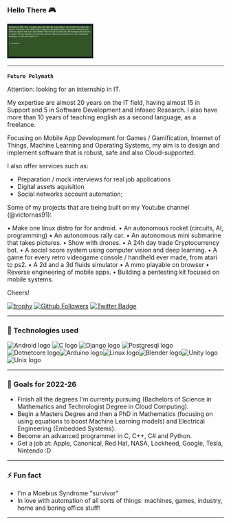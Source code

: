 ### Hello There :video_game:

<img alt="Elf" width="200px" src=img/elftale1.gif/>

---

**`Future Polymath`**

Attention: looking for an internship in IT.

My expertise are almost 20 years on the IT field, having almost 15 in Support and 5 in Software Development and Infosec Research. I also have more than 10 years of teaching english as a second language, as a freelance. 

Focusing on Mobile App Development for Games / Gamification, Internet of Things, Machine Learning and Operating Systems, my aim is to design and implement software that is robust, safe and also Cloud-supported. 

I also offer services such as: 

- Preparation / mock interviews for real job applications
- Digital assets aquisition
- Social networks account automation; 

Some of my projects that are being built on my Youtube channel (@victornas91): 

• Make one linux distro for for android. 
• An autonomous rocket (circuits, AI, programming)
• An autonomous rally car.
• An autonomous mini submarine that takes pictures.
• Show with drones.
• A 24h day trade Cryptocurrency bot.
• A social score system using computer vision and deep learning.
• A game for every retro videogame console / handheld ever made, from atari to ps2.
• A 2d and a 3d fluids simulator
• A mmo playable on browser
• Reverse engineering of mobile apps.
• Building a pentesting kit focused on mobile systems.

Cheers!

[![trophy](https://github-profile-trophy.vercel.app/?username=victornas91)](https://github.com/ryo-ma/github-profile-trophy)
[![Github Followers](https://img.shields.io/github/followers/victornas91?color=06d6a0&label=Github%20Followers&style=for-the-badge)](https://github.com/victornas91?tab=followers)
[![Twitter Badge](https://img.shields.io/badge/-Twitter-1877f2?style=flat-square&logo=twitter&logoColor=white&link=https://twitter.com/IT_Victor91/)](https://twitter.com/IT_Victor91/)

---

### 🧰 Technologies used

<img src="https://github.com/victornas91/devicon/blob/master/icons/android/android-plain.svg" alt="Android logo" width="50" height="50" /> <img src="https://github.com/victornas91/devicon/blob/master/icons/c/c-plain.svg" alt="C logo" width="50" height="50" /> <img 
src="https://github.com/victornas91/devicon/blob/master/icons/django/django-plain.svg" alt="Django logo" width="50" height="50" /> <img 
src="https://github.com/victornas91/devicon/blob/master/icons/postgresql/postgresql-plain.svg" alt="Postgresql logo" width="50" height="50" /><img src="https://github.com/victornas91/devicon/blob/master/icons/dotnetcore/dotnetcore-plain.svg" alt="Dotnetcore logo" width="50" height="50" /><img src="https://github.com/victornas91/devicon/blob/master/icons/arduino/arduino-plain.svg" alt="Arduino logo" width="50" height="50" /><img src="https://github.com/victornas91/devicon/blob/master/icons/linux/linux-plain.svg" alt="Linux logo" width="50" height="50" /><img src="https://github.com/victornas91/devicon/blob/master/icons/blender/blender-original.svg" alt="Blender logo" width="50" height="50" /><img src="https://github.com/victornas91/devicon/blob/master/icons/unity/unity-original.svg" alt="Unity logo" width="50" height="50" /><img src="https://github.com/victornas91/devicon/blob/master/icons/unix/unix-original.svg" alt="Unix logo" width="50" height="50" />

---

### 🔭 Goals for 2022-26
- Finish all the degrees I'm currenty pursuing (Bachelors of Science in Mathematics and Technologist Degree in Cloud Computing).
- Begin a Masters Degree and then a PhD in Mathematics (focusing on using equations to boost Machine Learning models) and Electrical Engineering (Embedded Systems).
- Become an advanced programmer in C, C++, C# and Python.
- Get a job at: Apple, Canonical, Red Hat, NASA, Lockheed, Google, Tesla, Nintendo :D  

---

### ⚡ Fun fact
- I'm a Moebius Syndrome "survivor"
- In love with automation of all sorts of things: machines, games, industry, home and boring office stuff!  

---
